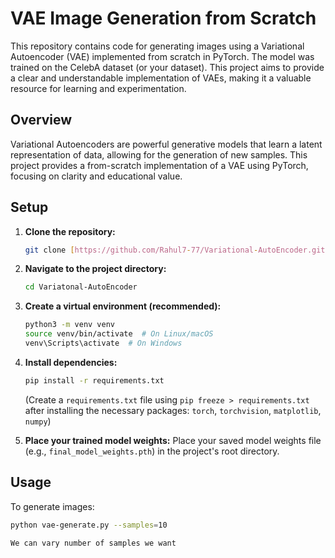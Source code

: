 # VAE Image Generation from Scratch

This repository contains code for generating images using a Variational Autoencoder (VAE) implemented from scratch in PyTorch. The model was trained on the CelebA dataset (or your dataset). This project aims to provide a clear and understandable implementation of VAEs, making it a valuable resource for learning and experimentation.

## Overview

Variational Autoencoders are powerful generative models that learn a latent representation of data, allowing for the generation of new samples. This project provides a from-scratch implementation of a VAE using PyTorch, focusing on clarity and educational value.

## Setup

1.  **Clone the repository:**

    ```bash
    git clone [https://github.com/Rahul7-77/Variational-AutoEncoder.git](https://github.com/Rahul7-77/Variational-AutoEncoder.git)
    ```

2.  **Navigate to the project directory:**

    ```bash
    cd Variatonal-AutoEncoder
    ```

3.  **Create a virtual environment (recommended):**

    ```bash
    python3 -m venv venv
    source venv/bin/activate  # On Linux/macOS
    venv\Scripts\activate  # On Windows
    ```

4.  **Install dependencies:**

    ```bash
    pip install -r requirements.txt
    ```
    (Create a `requirements.txt` file using `pip freeze > requirements.txt` after installing the necessary packages: `torch`, `torchvision`, `matplotlib`, `numpy`)

5.  **Place your trained model weights:** Place your saved model weights file (e.g., `final_model_weights.pth`) in the project's root directory.

## Usage

To generate images:

```bash
python vae-generate.py --samples=10

We can vary number of samples we want
